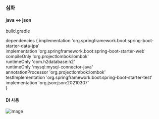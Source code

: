 ### 심화 

#### java <-> json 

bulid.gradle 

dependencies {
    implementation 'org.springframework.boot:spring-boot-starter-data-jpa'     
    implementation 'org.springframework.boot:spring-boot-starter-web'     
    compileOnly 'org.projectlombok:lombok'     
    runtimeOnly 'com.h2database:h2'     
    runtimeOnly 'mysql:mysql-connector-java'     
    annotationProcessor 'org.projectlombok:lombok'     
    testImplementation 'org.springframework.boot:spring-boot-starter-test'     
    implementation 'org.json:json:20210307'     
}



#### DI 사용
![image](https://user-images.githubusercontent.com/46198324/129450661-ef3191ab-5698-4343-aa39-25ffefe57c83.png)


